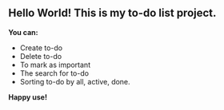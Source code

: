 
## Hello World! This is my to-do list project.


**You can:**
* Create to-do
* Delete to-do
* To mark as important
* The search for to-do
* Sorting to-do by all, active, done.


**Happy use!**
